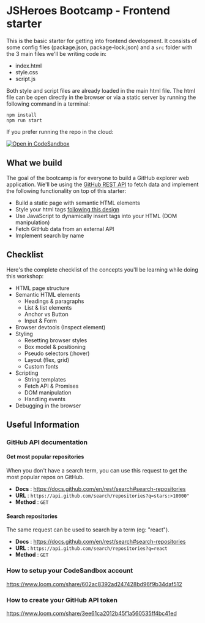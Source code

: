 # JSHeroes Bootcamp - Frontend starter

This is the basic starter for getting into frontend development. It consists of some config files (package.json, package-lock.json) and a `src` folder with the 3 main files we'll be writing code in:
- index.html
- style.css
- script.js
 
Both style and script files are already loaded in the main html file. The html file can be open directly in the browser or via a static server by running the following command in a terminal:
```
npm install
npm run start
```

If you prefer running the repo in the cloud:

[![Open in CodeSandbox](https://assets.codesandbox.io/github/button-edit-lime.svg)](https://codesandbox.io/p/github/jsheroes/basic-frontend-starter/main)


## What we build

The goal of the bootcamp is for everyone to build a GitHub explorer web application. We'll be using the [GitHub REST API](https://docs.github.com/en/rest) to fetch data and implement the following functionality on top of this starter:
- Build a static page with semantic HTML elements
- Style your html tags [following this design](https://basic-frontend-starter.vercel.app/)
- Use JavaScript to dynamically insert tags into your HTML (DOM manipulation)
- Fetch GitHub data from an external API
- Implement search by name

## Checklist

Here's the complete checklist of the concepts you'll be learning while doing this workshop: 

- HTML page structure
- Semantic HTML elements
    - Headings & paragraphs
    - List & list elements
    - Anchor vs Button
    - Input & Form
 - Browser devtools (Inspect element)
 - Styling
    - Resetting browser styles
    - Box model & positioning
    - Pseudo selectors (:hover)
    - Layout (flex, grid)
    - Custom fonts
 - Scripting
    - String templates
    - Fetch API & Promises
    - DOM manipulation
    - Handling events
 - Debugging in the browser

## Useful Information

### GitHub API documentation

#### Get most popular repositories
When you don't have a search term, you can use this request to get the most popular repos on GitHub.
* **Docs** : https://docs.github.com/en/rest/search#search-repositories
* **URL** : `https://api.github.com/search/repositories?q=stars:>10000"`
* **Method** : `GET`

#### Search repositories
The same request can be used to search by a term (eg: "react").
* **Docs** : https://docs.github.com/en/rest/search#search-repositories
* **URL** : `https://api.github.com/search/repositories?q=react`
* **Method** : `GET`

### How to setup your CodeSandbox account

https://www.loom.com/share/602ac8392ad247428bd96f9b34daf512

### How to create your GitHub API token

https://www.loom.com/share/3ee61ca2012b45f1a560535ff4bc41ed
